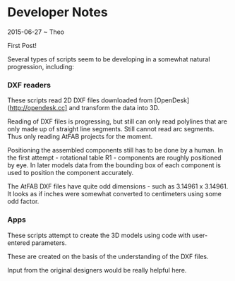 Developer Notes
===


2015-06-27 ~ Theo

First Post!

Several types of scripts seem to be developing in a somewhat natural progression, including:

### DXF readers
These scripts read 2D DXF files downloaded from [OpenDesk](http://opendesk.cc] and transform the data into 3D.

Reading of DXF files is progressing, but still can only read polylines that are only made up of straight line segments.
Still cannot read arc segments. Thus only reading AtFAB projects for the moment.

Positioning the assembled components still has to be done by a human.
In the first attempt - rotational table R1 - components are roughly positioned by eye.
In later models data from the bounding box of each component is used to position the component accurately.  

The AtFAB DXF files have quite odd dimensions - such as 3.14961 x 3.14961. It looks as if inches were somewhat converted to centimeters using some odd factor.

### Apps
These scripts attempt to create the 3D models using code with user-entered parameters.

These are created on the basis of the understanding of the DXF files.

Input from the original designers would be really helpful here.




 